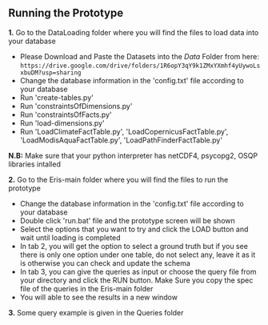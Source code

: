  ## Running the Prototype

**1.** Go to the DataLoading folder where you will find the files to load data into your database
   - Please Download and Paste the Datasets into the *Data* Folder from here: `https://drive.google.com/drive/folders/1R6opY3qY9k1ZMxYXmhf4yUywoLsxbuDM?usp=sharing`
   - Change the database information in the  'config.txt' file according to your database
   - Run 'create-tables.py'
   - Run 'constraintsOfDimensions.py'
   - Run 'constraintsOfFacts.py'
   - Run 'load-dimensions.py'
   - Run 'LoadClimateFactTable.py', 'LoadCopernicusFactTable.py', 'LoadModisAquaFactTable.py', 'LoadPathFinderFactTable.py'  

**N.B:** Make sure that your python interpreter has netCDF4, psycopg2, OSQP libraries intalled

**2.** Go to the Eris-main folder where you will find the files to run the prototype

   - Change the database information in the  'config.txt' file according to your database
   - Double click 'run.bat' file  and the prototype screen will be shown
   - Select the options that you want to try and click the LOAD button and wait until loading is completed
   - In tab 2, you will get the option to select a ground truth but if you see there is only one option under one table, do not select any, leave it as it is otherwise you can check and update the schema
   - In tab 3, you can give the queries as input or choose the query file from your directory and click the RUN button. Make Sure you copy the spec file of the queries in the Eris-main folder
   - You will able to see the results in a new window

**3.** Some query example is given in the Queries folder
